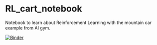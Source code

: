 # RL_cart_notebook
Notebook to learn about Reinforcement Learning with the mountain car example from AI gym.

[![Binder](https://mybinder.org/badge_logo.svg)](https://mybinder.org/v2/gh/guidoAI/RL_cart_notebook/master)
